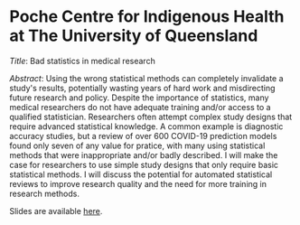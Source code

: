 # Poche Centre for Indigenous Health at The University of Queensland

*Title*: Bad statistics in medical research

*Abstract*: Using the wrong statistical methods can completely invalidate a study's results, potentially wasting years of hard work and misdirecting future research and policy. Despite the importance of statistics, many medical researchers do not have adequate training and/or access to a qualified statistician. Researchers often attempt complex study designs that require advanced statistical knowledge. A common example is diagnostic accuracy studies, but a review of over 600 COVID-19 prediction models found only seven of any value for pratice, with many using statistical methods that were inappropriate and/or badly described. I will make the case for researchers to use simple study designs that only require basic statistical methods. I will discuss the potential for automated statistical reviews to improve research quality and the need for more training in research methods.

Slides are available [here](https://agbarnett.github.io/talks/Poche/slides).

